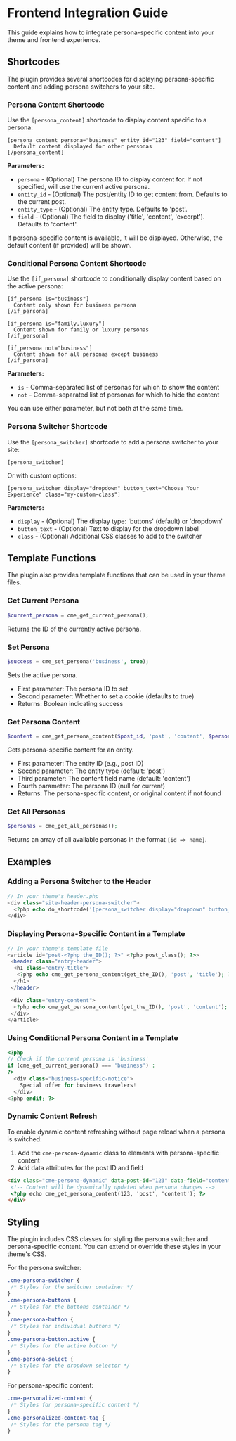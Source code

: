 # Frontend Integration Guide

This guide explains how to integrate persona-specific content into your theme and frontend experience.

## Shortcodes

The plugin provides several shortcodes for displaying persona-specific content and adding persona switchers to your site.

### Persona Content Shortcode

Use the `[persona_content]` shortcode to display content specific to a persona:

```text
[persona_content persona="business" entity_id="123" field="content"]
  Default content displayed for other personas
[/persona_content]
```

**Parameters:**

- `persona` - (Optional) The persona ID to display content for. If not specified, will use the current active persona.
- `entity_id` - (Optional) The post/entity ID to get content from. Defaults to the current post.
- `entity_type` - (Optional) The entity type. Defaults to 'post'.
- `field` - (Optional) The field to display ('title', 'content', 'excerpt'). Defaults to 'content'.

If persona-specific content is available, it will be displayed. Otherwise, the default content (if provided) will be shown.

### Conditional Persona Content Shortcode

Use the `[if_persona]` shortcode to conditionally display content based on the active persona:

```text
[if_persona is="business"]
  Content only shown for business persona
[/if_persona]

[if_persona is="family,luxury"]
  Content shown for family or luxury personas
[/if_persona]

[if_persona not="business"]
  Content shown for all personas except business
[/if_persona]
```

**Parameters:**

- `is` - Comma-separated list of personas for which to show the content
- `not` - Comma-separated list of personas for which to hide the content

You can use either parameter, but not both at the same time.

### Persona Switcher Shortcode

Use the `[persona_switcher]` shortcode to add a persona switcher to your site:

```text
[persona_switcher]
```

Or with custom options:

```text
[persona_switcher display="dropdown" button_text="Choose Your Experience" class="my-custom-class"]
```

**Parameters:**

- `display` - (Optional) The display type: 'buttons' (default) or 'dropdown'
- `button_text` - (Optional) Text to display for the dropdown label
- `class` - (Optional) Additional CSS classes to add to the switcher

## Template Functions

The plugin also provides template functions that can be used in your theme files.

### Get Current Persona

```php
$current_persona = cme_get_current_persona();
```

Returns the ID of the currently active persona.

### Set Persona

```php
$success = cme_set_persona('business', true);
```

Sets the active persona.

- First parameter: The persona ID to set
- Second parameter: Whether to set a cookie (defaults to true)
- Returns: Boolean indicating success

### Get Persona Content

```php
$content = cme_get_persona_content($post_id, 'post', 'content', $persona_id);
```

Gets persona-specific content for an entity.

- First parameter: The entity ID (e.g., post ID)
- Second parameter: The entity type (default: 'post')
- Third parameter: The content field name (default: 'content')
- Fourth parameter: The persona ID (null for current)
- Returns: The persona-specific content, or original content if not found

### Get All Personas

```php
$personas = cme_get_all_personas();
```

Returns an array of all available personas in the format `[id => name]`.

## Examples

### Adding a Persona Switcher to the Header

```php
// In your theme's header.php
<div class="site-header-persona-switcher">
  <?php echo do_shortcode('[persona_switcher display="dropdown" button_text="Select Your Experience"]'); ?>
</div>
```

### Displaying Persona-Specific Content in a Template

```php
// In your theme's template file
<article id="post-<?php the_ID(); ?>" <?php post_class(); ?>>
 <header class="entry-header">
  <h1 class="entry-title">
   <?php echo cme_get_persona_content(get_the_ID(), 'post', 'title'); ?>
  </h1>
 </header>

 <div class="entry-content">
  <?php echo cme_get_persona_content(get_the_ID(), 'post', 'content'); ?>
 </div>
</article>
```

### Using Conditional Persona Content in a Template

```php
<?php
// Check if the current persona is 'business'
if (cme_get_current_persona() === 'business') :
?>
  <div class="business-specific-notice">
    Special offer for business travelers!
  </div>
<?php endif; ?>
```

### Dynamic Content Refresh

To enable dynamic content refreshing without page reload when a persona is switched:

1. Add the `cme-persona-dynamic` class to elements with persona-specific content
2. Add data attributes for the post ID and field

```html
<div class="cme-persona-dynamic" data-post-id="123" data-field="content">
 <!-- Content will be dynamically updated when persona changes -->
 <?php echo cme_get_persona_content(123, 'post', 'content'); ?>
</div>
```

## Styling

The plugin includes CSS classes for styling the persona switcher and persona-specific content. You can extend or override these styles in your theme's CSS.

For the persona switcher:

```css
.cme-persona-switcher {
 /* Styles for the switcher container */
}
.cme-persona-buttons {
 /* Styles for the buttons container */
}
.cme-persona-button {
 /* Styles for individual buttons */
}
.cme-persona-button.active {
 /* Styles for the active button */
}
.cme-persona-select {
 /* Styles for the dropdown selector */
}
```

For persona-specific content:

```css
.cme-personalized-content {
 /* Styles for persona-specific content */
}
.cme-personalized-content-tag {
 /* Styles for the persona tag */
}
```
